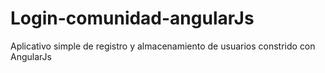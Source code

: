 # Login-comunidad-angularJs
Aplicativo simple de registro y almacenamiento de usuarios constrido con AngularJs
